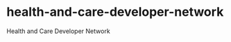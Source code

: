 health-and-care-developer-network
=================================

Health and Care Developer Network